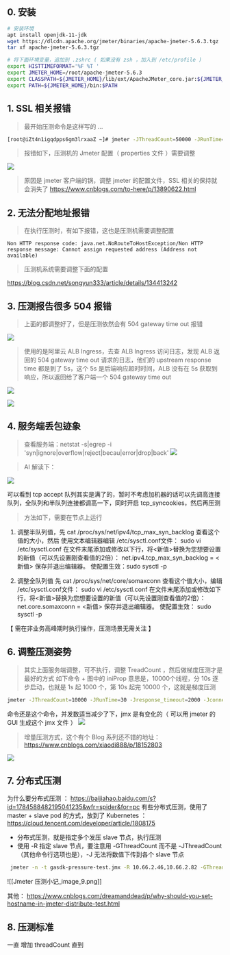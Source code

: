 ##  0. 安装
```bash
# 安装环境
apt install openjdk-11-jdk
wget https://dlcdn.apache.org/jmeter/binaries/apache-jmeter-5.6.3.tgz
tar xf apache-jmeter-5.6.3.tgz

# 将下面环境变量，追加到 .zshrc ( 如果没有 zsh ，加入到 /etc/profile )
export HISTTIMEFORMAT='%F %T ' 
export JMETER_HOME=/root/apache-jmeter-5.6.3 
export CLASSPATH=${JMETER_HOME}/lib/ext/ApacheJMeter_core.jar:${JMETER_HOME}/lib/jorphan.jar:${CLASSPATH} 
export PATH=${JMETER_HOME}/bin:$PATH
```
## 1. SSL 相关报错

> 最开始压测命令是这样写的 ...
```bash
[root@iZt4n1igqdpps6gm3lrxaaZ ~]# jmeter -JThreadCount=50000 -JRunTime=30 -Jresponse_timeout=2000 -Jconnect_timeout=2000 -n -t /root/account-stress.jmx -l testx.jtl -e -o ./report
```

> 报错如下，压测机的 Jmeter 配置（ properties 文件 ）需要调整

![](assets/Jmeter%20压测小记/Jmeter%20压测小记_image_1.jpeg)

> 原因是 jmeter 客户端的锅，调整 jmeter 的配置文件，SSL 相关的保持就会消失了
https://www.cnblogs.com/to-here/p/13890622.html


## 2. 无法分配地址报错

> 在执行压测时，有如下报错，这也是压测机需要调整配置
 
 ```cobol
Non HTTP response code: java.net.NoRouteToHostException/Non HTTP response message: Cannot assign requested address (Address not available)
```

> 压测机系统需要调整下面的配置

https://blog.csdn.net/songyun333/article/details/134413242


## 3. 压测报告很多 504 报错
> 上面的都调整好了，但是压测依然会有 504  gateway time out 报错

![](assets/Jmeter%20压测小记/Jmeter%20压测小记_image_2.png)

> 使用的是阿里云 ALB Ingress，去查 ALB Ingress 访问日志，发现 ALB 返回的 504 gateway time out 请求的日志，他们的 upstream response time 都是到了 5s，这个 5s 是后端响应超时时间，ALB 没有在 5s 获取到响应，所以返回给了客户端一个 504 gateway time out

![](assets/Jmeter%20压测小记/Jmeter%20压测小记_image_3.png)

![](assets/Jmeter%20压测小记/Jmeter%20压测小记_image_4.png)

## 4. 服务端丢包迹象

> 查看服务端：netstat -s|egrep -i 'syn|ignore|overflow|reject|becau|error|drop|back'
![](assets/Jmeter%20压测小记/Jmeter%20压测小记_image_5.png)

 >AI 解读下：
 
 ![](assets/Jmeter%20压测小记/Jmeter%20压测小记_image_6.png)



可以看到 tcp accept 队列其实是满了的，暂时不考虑加机器的话可以先调高连接队列，全队列和半队列连接都调高一下，同时开启 tcp_syncookies，然后再压测

> 方法如下，需要在节点上运行

1. 调整半队列值，先 cat /proc/sys/net/ipv4/tcp_max_syn_backlog 查看这个值的大小，然后 使用文本编辑器编辑 /etc/sysctl.conf文件： sudo vi /etc/sysctl.conf 在文件末尾添加或修改以下行，将<新值>替换为您想要设置的新值（可以先设置刚查看值的2倍）： net.ipv4.tcp_max_syn_backlog = <新值> 保存并退出编辑器。 使配置生效：sudo sysctl -p

2. 调整全队列值 先 cat /proc/sys/net/core/somaxconn 查看这个值大小，编辑 /etc/sysctl.conf文件： sudo vi /etc/sysctl.conf 在文件末尾添加或修改如下行，将<新值>替换为您想要设置的新值（可以先设置刚查看值的2倍）： net.core.somaxconn = <新值> 保存并退出编辑器。 使配置生效： sudo sysctl -p 

【 需在非业务高峰期时执行操作，压测场景无需关注 】


## 6. 调整压测姿势

> 其实上面服务端调整，可不执行，调整 TreadCount ，然后做梯度压测才是最好的方式
> 如下命令 + 图中的 iniProp 意思是，10000个线程，分 10s 逐步启动，也就是 1s 起 1000 个，第 10s 起完 10000 个，这就是梯度压测

```bash
jmeter -JThreadCount=10000 -JRunTime=30 -Jresponse_timeout=2000 -Jconnect_timeout=2000 -n -t /root/account-stress.jmx -l testx.jtl -e -o ./report
```

命令还是这个命令，并发数适当减少了下，jmx 是有变化的（ 可以用 jmeter 的 GUI 生成这个 jmx 文件 ）
![](assets/Jmeter%20压测小记/Jmeter%20压测小记_image_7.png)


> 增量压测方式，这个有个 Blog 系列还不错的地址： https://www.cnblogs.com/xiaodi888/p/18152803

![](assets/Jmeter%20压测小记/Jmeter%20压测小记_image_8.png)



## 7. 分布式压测

为什么要分布式压测 ： https://baijiahao.baidu.com/s?id=1784588482195041235&wfr=spider&for=pc
有些分布式压测，使用了 master + slave pod 的方式，放到了 Kubernetes ： https://cloud.tencent.com/developer/article/1808175 

- 分布式压测，就是指定多个发压 slave 节点，执行压测
- 使用 -R 指定 slave 节点，要注意用 -GThreadCount 而不是 -JThreadCount（其他命令行选项也是），-J 无法将数值下传到各个 slave 节点

```bash
 jmeter -n -t gasdk-pressure-test.jmx -R 10.66.2.46,10.66.2.82 -GThreadCount=4000 -GRampUpTime=10 -GRunTime=300 -GHttp=https -GHost=www.test.com -GPort=443 -l test.jtl -e -o  /data/intranet_report_thread_4000_replicaCount_8_distribute-$(date +%Y%m%d_%H%M%S)
```
![[Jmeter 压测小记_image_9.png]]


其他：
https://www.cnblogs.com/dreamanddead/p/why-should-you-set-hostname-in-jmeter-distribute-test.html


## 8. 压测标准
一直 增加 threadCount 直到